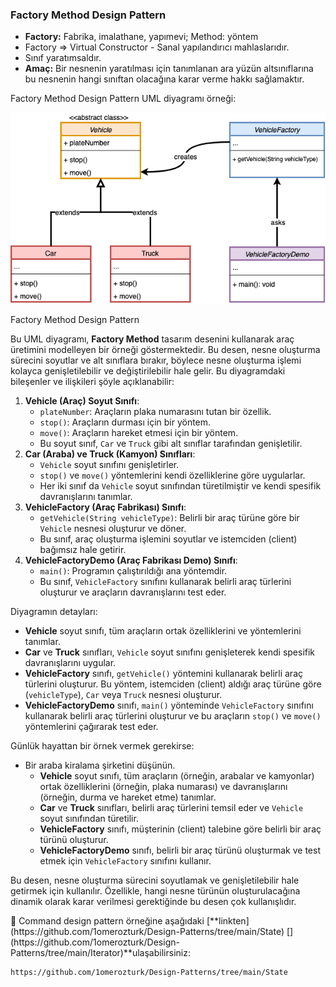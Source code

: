 
### Factory Method Design Pattern

- **Factory:** Fabrika, imalathane, yapımevi; Method: yöntem
- Factory ⇒ Virtual Constructor - Sanal yapılandırıcı mahlaslarıdır.
- Sınıf yaratımsaldır.
- **Amaç:** Bir nesnenin yaratılması için tanımlanan ara yüzün altsınıflarına bu nesnenin hangi sınıftan olacağına karar verme hakkı sağlamaktır.

Factory Method Design Pattern UML diyagramı örneği: 

![Factory Method Design Pattern](../images/factory_design_pattern.png)

Factory Method Design Pattern

Bu UML diyagramı, **Factory Method** tasarım desenini kullanarak araç üretimini modelleyen bir örneği göstermektedir. Bu desen, nesne oluşturma sürecini soyutlar ve alt sınıflara bırakır, böylece nesne oluşturma işlemi kolayca genişletilebilir ve değiştirilebilir hale gelir. Bu diyagramdaki bileşenler ve ilişkileri şöyle açıklanabilir:

1. **Vehicle (Araç) Soyut Sınıfı**:
    - `plateNumber`: Araçların plaka numarasını tutan bir özellik.
    - `stop()`: Araçların durması için bir yöntem.
    - `move()`: Araçların hareket etmesi için bir yöntem.
    - Bu soyut sınıf, `Car` ve `Truck` gibi alt sınıflar tarafından genişletilir.
2. **Car (Araba) ve Truck (Kamyon) Sınıfları**:
    - `Vehicle` soyut sınıfını genişletirler.
    - `stop()` ve `move()` yöntemlerini kendi özelliklerine göre uygularlar.
    - Her iki sınıf da `Vehicle` soyut sınıfından türetilmiştir ve kendi spesifik davranışlarını tanımlar.
3. **VehicleFactory (Araç Fabrikası) Sınıfı**:
    - `getVehicle(String vehicleType)`: Belirli bir araç türüne göre bir `Vehicle` nesnesi oluşturur ve döner.
    - Bu sınıf, araç oluşturma işlemini soyutlar ve istemciden (client) bağımsız hale getirir.
4. **VehicleFactoryDemo (Araç Fabrikası Demo) Sınıfı**:
    - `main()`: Programın çalıştırıldığı ana yöntemdir.
    - Bu sınıf, `VehicleFactory` sınıfını kullanarak belirli araç türlerini oluşturur ve araçların davranışlarını test eder.

Diyagramın detayları:

- **Vehicle** soyut sınıfı, tüm araçların ortak özelliklerini ve yöntemlerini tanımlar.
- **Car** ve **Truck** sınıfları, `Vehicle` soyut sınıfını genişleterek kendi spesifik davranışlarını uygular.
- **VehicleFactory** sınıfı, `getVehicle()` yöntemini kullanarak belirli araç türlerini oluşturur. Bu yöntem, istemciden (client) aldığı araç türüne göre (`vehicleType`), `Car` veya `Truck` nesnesi oluşturur.
- **VehicleFactoryDemo** sınıfı, `main()` yönteminde `VehicleFactory` sınıfını kullanarak belirli araç türlerini oluşturur ve bu araçların `stop()` ve `move()` yöntemlerini çağırarak test eder.

Günlük hayattan bir örnek vermek gerekirse:

- Bir araba kiralama şirketini düşünün.
    - **Vehicle** soyut sınıfı, tüm araçların (örneğin, arabalar ve kamyonlar) ortak özelliklerini (örneğin, plaka numarası) ve davranışlarını (örneğin, durma ve hareket etme) tanımlar.
    - **Car** ve **Truck** sınıfları, belirli araç türlerini temsil eder ve `Vehicle` soyut sınıfından türetilir.
    - **VehicleFactory** sınıfı, müşterinin (client) talebine göre belirli bir araç türünü oluşturur.
    - **VehicleFactoryDemo** sınıfı, belirli bir araç türünü oluşturmak ve test etmek için `VehicleFactory` sınıfını kullanır.

Bu desen, nesne oluşturma sürecini soyutlamak ve genişletilebilir hale getirmek için kullanılır. Özellikle, hangi nesne türünün oluşturulacağına dinamik olarak karar verilmesi gerektiğinde bu desen çok kullanışlıdır.

<aside>
🔑 Command design pattern örneğine aşağıdaki [**linkten](https://github.com/1omerozturk/Design-Patterns/tree/main/State) [](https://github.com/1omerozturk/Design-Patterns/tree/main/Iterator)**ulaşabilirsiniz:

</aside>

```bash
https://github.com/1omerozturk/Design-Patterns/tree/main/State
```
